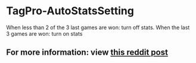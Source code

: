 # TagPro-AutoStatsSetting
When less than 2 of the 3 last games are won: turn off stats. When the last 3 games are won: turn on stats

## For more information: view [this reddit post](https://www.reddit.com/r/TagPro/comments/6wlsfa/userscript_tagpro_autostatsetting_tpass/)
